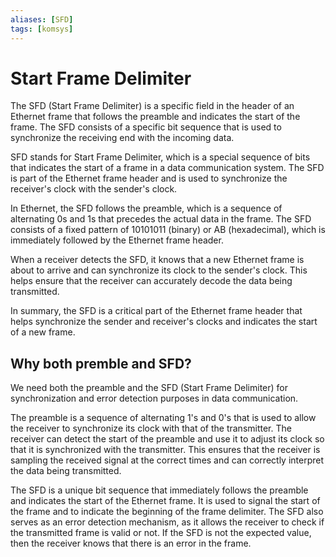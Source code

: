 ```yaml
---
aliases: [SFD]
tags: [komsys]
---
```

# Start Frame Delimiter
The SFD (Start Frame Delimiter) is a specific field in the header of an Ethernet frame that follows the preamble and indicates the start of the frame. The SFD consists of a specific bit sequence that is used to synchronize the receiving end with the incoming data.

SFD stands for Start Frame Delimiter, which is a special sequence of bits that indicates the start of a frame in a data communication system. The SFD is part of the Ethernet frame header and is used to synchronize the receiver's clock with the sender's clock.

In Ethernet, the SFD follows the preamble, which is a sequence of alternating 0s and 1s that precedes the actual data in the frame. The SFD consists of a fixed pattern of 10101011 (binary) or AB (hexadecimal), which is immediately followed by the Ethernet frame header.

When a receiver detects the SFD, it knows that a new Ethernet frame is about to arrive and can synchronize its clock to the sender's clock. This helps ensure that the receiver can accurately decode the data being transmitted.

In summary, the SFD is a critical part of the Ethernet frame header that helps synchronize the sender and receiver's clocks and indicates the start of a new frame.

## Why both premble and SFD?
We need both the preamble and the SFD (Start Frame Delimiter) for synchronization and error detection purposes in data communication.

The preamble is a sequence of alternating 1's and 0's that is used to allow the receiver to synchronize its clock with that of the transmitter. The receiver can detect the start of the preamble and use it to adjust its clock so that it is synchronized with the transmitter. This ensures that the receiver is sampling the received signal at the correct times and can correctly interpret the data being transmitted.

The SFD is a unique bit sequence that immediately follows the preamble and indicates the start of the Ethernet frame. It is used to signal the start of the frame and to indicate the beginning of the frame delimiter. The SFD also serves as an error detection mechanism, as it allows the receiver to check if the transmitted frame is valid or not. If the SFD is not the expected value, then the receiver knows that there is an error in the frame.